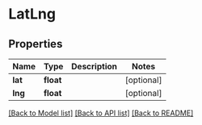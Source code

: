 # LatLng

## Properties
Name | Type | Description | Notes
------------ | ------------- | ------------- | -------------
**lat** | **float** |  | [optional] 
**lng** | **float** |  | [optional] 

[[Back to Model list]](../README.md#documentation-for-models) [[Back to API list]](../README.md#documentation-for-api-endpoints) [[Back to README]](../README.md)

